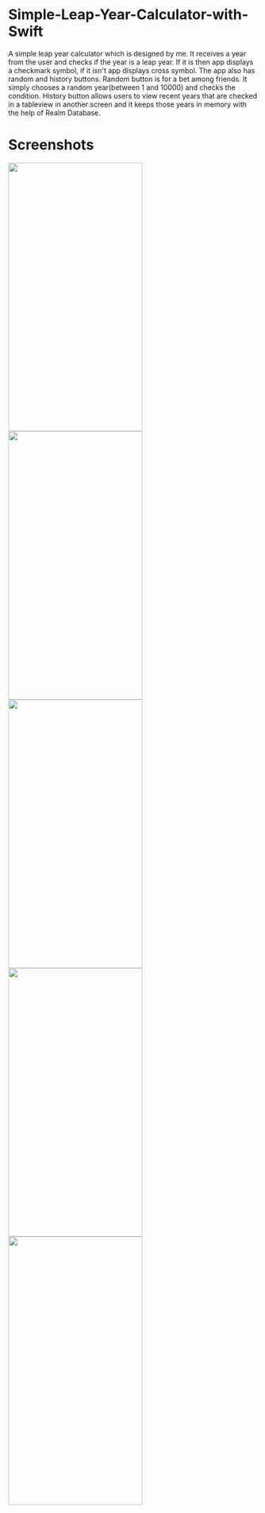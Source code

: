 # Simple-Leap-Year-Calculator-with-Swift

A simple leap year calculator which is designed by me. It receives a year from the user and checks if the year is a leap year. If it is then app displays a checkmark symbol, if it isn't app displays cross symbol. The app also has random and history buttons. Random button is for a bet among friends. It simply chooses a random year(between 1 and 10000) and checks the condition. History button allows users to view recent years that are checked in a tableview in another screen and it keeps those years in memory with the help of Realm Database.

# Screenshots

<img src="https://user-images.githubusercontent.com/61358759/124915267-04c88400-dffa-11eb-8aa6-1faa48bde5f0.png" width="270" height="540"> <img src="https://user-images.githubusercontent.com/61358759/124915128-df3b7a80-dff9-11eb-9ace-7d007e37947a.png" width="270" height="540"> <img src="https://user-images.githubusercontent.com/61358759/124915239-fd08df80-dff9-11eb-9a3b-582f6edd7b71.png" width="270" height="540"> <img src="https://user-images.githubusercontent.com/61358759/124915215-f5493b00-dff9-11eb-8bd0-9cf653eee401.png" width="270" height="540"> <img src="https://user-images.githubusercontent.com/61358759/124915283-085c0b00-dffa-11eb-81d2-7d718775f605.png" width="270" height="540">



